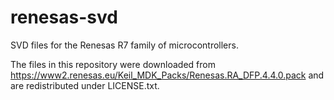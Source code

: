 # renesas-svd

SVD files for the Renesas R7 family of microcontrollers.

The files in this repository were downloaded from https://www2.renesas.eu/Keil_MDK_Packs/Renesas.RA_DFP.4.4.0.pack and are redistributed under LICENSE.txt.
